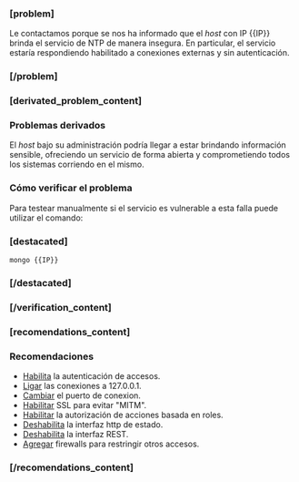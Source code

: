 ### [problem]
Le contactamos porque se nos ha informado que el *host* con IP {{IP}} brinda
el servicio de NTP de manera insegura. En particular, el servicio estaría
respondiendo habilitado a conexiones externas y sin autenticación.
### [/problem]
### [derivated_problem_content]

### Problemas derivados

El *host* bajo su administración podría llegar a estar brindando información sensible, ofreciendo un servicio de forma abierta y comprometiendo todos los sistemas corriendo en el mismo.

### Cómo verificar el problema

Para testear manualmente si el servicio es vulnerable a esta falla puede
utilizar el comando:
### [destacated]
    mongo {{IP}}
### [/destacated]

### [/verification_content]
### [recomendations_content]

### Recomendaciones

* [Habilita](http://docs.mongodb.org/manual/core/authorization/)
la autenticación de accesos.
* [Ligar](http://docs.mongodb.org/manual/core/security-network/#bind-ip)
las conexiones a 127.0.0.1.
* [Cambiar](http://docs.mongodb.org/manual/core/security-network/#port)
el puerto de conexion.
* [Habilitar](http://docs.mongodb.org/manual/core/security-network/#nohttpinterface)
SSL para evitar "MITM".
* [Habilitar](http://docs.mongodb.org/manual/reference/security/#userAdminAnyDatabase)
la autorización de acciones basada en roles.
* [Deshabilita](http://docs.mongodb.org/manual/core/security-network/#nohttpinterface)
la interfaz http de estado.
* [Deshabilita](http://docs.mongodb.org/manual/core/security-network/#rest)
la interfaz REST.
* [Agregar](http://docs.mongodb.org/manual/core/security-network/#firewalls)
firewalls para restringir otros accesos.

### [/recomendations_content]
